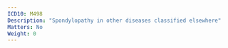 ```yaml
---
ICD10: M498
Description: "Spondylopathy in other diseases classified elsewhere"
Matters: No
Weight: 0
---
```

